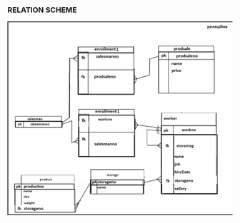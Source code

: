 ### RELATION SCHEME

![](https://github.com/OP-NC-EduCentre/ovdiy/blob/1-tasks-of-laboratory-work-1/1.2%20RelationBdSchema/Ovdiy___ReLl.png)
